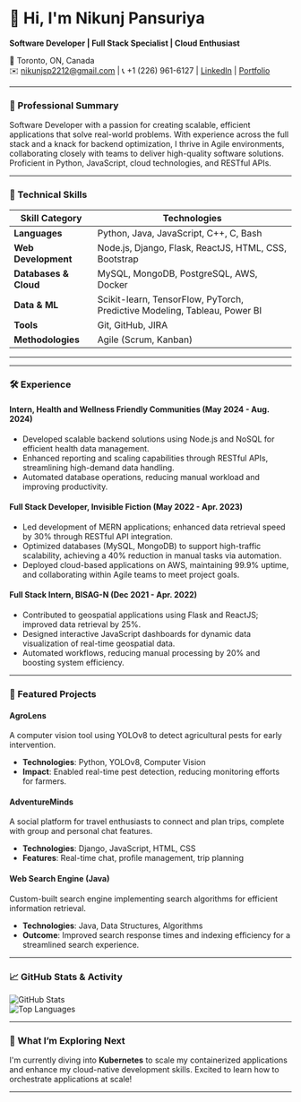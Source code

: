 # 👋 Hi, I'm Nikunj Pansuriya

**Software Developer | Full Stack Specialist | Cloud Enthusiast**

📍 Toronto, ON, Canada  
✉️ nikunjsp2212@gmail.com | 📞 +1 (226) 961-6127 | [LinkedIn](https://www.linkedin.com/in/nikunj-pansuriya-040790197/) | [Portfolio](https://nikunj-pansuriya.vercel.app/)

---

### 🌟 Professional Summary
Software Developer with a passion for creating scalable, efficient applications that solve real-world problems. With experience across the full stack and a knack for backend optimization, I thrive in Agile environments, collaborating closely with teams to deliver high-quality software solutions. Proficient in Python, JavaScript, cloud technologies, and RESTful APIs.

---

### 🔧 Technical Skills

| Skill Category        | Technologies                                                      |
|-----------------------|-------------------------------------------------------------------|
| **Languages**         | Python, Java, JavaScript, C++, C, Bash                           |
| **Web Development**   | Node.js, Django, Flask, ReactJS, HTML, CSS, Bootstrap            |
| **Databases & Cloud** | MySQL, MongoDB, PostgreSQL, AWS, Docker                          |
| **Data & ML**         | Scikit-learn, TensorFlow, PyTorch, Predictive Modeling, Tableau, Power BI |
| **Tools**             | Git, GitHub, JIRA                                                |
| **Methodologies**     | Agile (Scrum, Kanban)                                            |

---


---

### 🛠️ Experience

#### Intern, Health and Wellness Friendly Communities (May 2024 - Aug. 2024)
- Developed scalable backend solutions using Node.js and NoSQL for efficient health data management.
- Enhanced reporting and scaling capabilities through RESTful APIs, streamlining high-demand data handling.
- Automated database operations, reducing manual workload and improving productivity.

#### Full Stack Developer, Invisible Fiction (May 2022 - Apr. 2023)
- Led development of MERN applications; enhanced data retrieval speed by 30% through RESTful API integration.
- Optimized databases (MySQL, MongoDB) to support high-traffic scalability, achieving a 40% reduction in manual tasks via automation.
- Deployed cloud-based applications on AWS, maintaining 99.9% uptime, and collaborating within Agile teams to meet project goals.

#### Full Stack Intern, BISAG-N (Dec 2021 - Apr. 2022)
- Contributed to geospatial applications using Flask and ReactJS; improved data retrieval by 25%.
- Designed interactive JavaScript dashboards for dynamic data visualization of real-time geospatial data.
- Automated workflows, reducing manual processing by 20% and boosting system efficiency.

---

### 🚀 Featured Projects

#### **AgroLens** 
A computer vision tool using YOLOv8 to detect agricultural pests for early intervention.
- **Technologies**: Python, YOLOv8, Computer Vision
- **Impact**: Enabled real-time pest detection, reducing monitoring efforts for farmers.

#### **AdventureMinds**
A social platform for travel enthusiasts to connect and plan trips, complete with group and personal chat features.
- **Technologies**: Django, JavaScript, HTML, CSS
- **Features**: Real-time chat, profile management, trip planning

#### **Web Search Engine (Java)** 
Custom-built search engine implementing search algorithms for efficient information retrieval.
- **Technologies**: Java, Data Structures, Algorithms
- **Outcome**: Improved search response times and indexing efficiency for a streamlined search experience.

---

### 📈 GitHub Stats & Activity

![GitHub Stats](https://github-readme-stats.vercel.app/api?username=nikunjsp&show_icons=true&theme=radical)  
![Top Languages](https://github-readme-stats.vercel.app/api/top-langs/?username=nikunjsp&layout=compact&theme=radical)

---

### 🎯 What I’m Exploring Next

I'm currently diving into **Kubernetes** to scale my containerized applications and enhance my cloud-native development skills. Excited to learn how to orchestrate applications at scale!

---


